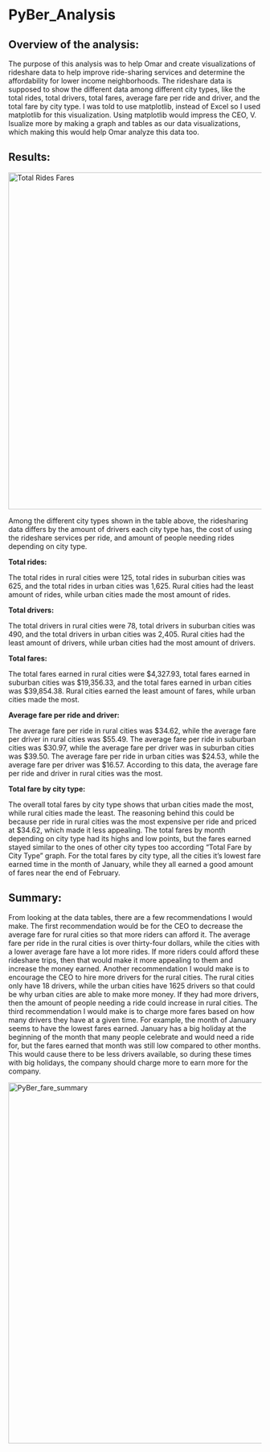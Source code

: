 # PyBer_Analysis
## Overview of the analysis:

The purpose of this analysis was to help Omar and create visualizations of rideshare data to help improve ride-sharing services and determine the affordability for lower income neighborhoods. The rideshare data is supposed to show the different data among different city types, like the total rides, total drivers, total fares, average fare per ride and driver, and the total fare by city type. I was told to use matplotlib, instead of Excel so I used matplotlib for this visualization. Using matplotlib would impress the CEO, V. Isualize more by making a graph and tables as our data visualizations, which making this would help Omar analyze this data too.

## Results:

<img width="671" alt="Total Rides   Fares" src="https://user-images.githubusercontent.com/79742633/115177427-11d17900-a084-11eb-8f42-9f7e9ebb8423.png">

Among the different city types shown in the table above, the ridesharing data differs by the amount of drivers each city type has, the cost of using the rideshare services per ride, and amount of people needing rides depending on city type.

**Total rides:**

The total rides in rural cities were 125, total rides in suburban cities was 625, and the total rides in urban cities was 1,625. Rural cities had the least amount of rides, while urban cities made the most amount of rides.

**Total drivers:**

The total drivers in rural cities were 78, total drivers in suburban cities was 490, and the total drivers in urban cities was 2,405. Rural cities had the least amount of drivers, while urban cities had the most amount of drivers.

**Total fares:**

The total fares earned in rural cities were $4,327.93, total fares earned in suburban cities was $19,356.33, and the total fares earned in urban cities was $39,854.38. Rural cities earned the least amount of fares, while urban cities made the most.

**Average fare per ride and driver:**

The average fare per ride in rural cities was $34.62, while the average fare per driver in rural cities was $55.49. The average fare per ride in suburban cities was $30.97, while the average fare per driver was in suburban cities was $39.50. The average fare per ride in urban cities was $24.53, while the average fare per driver was $16.57. According to this data, the average fare per ride and driver in rural cities was the most. 

**Total fare by city type:**

The overall total fares by city type shows that urban cities made the most, while rural cities made the least. The reasoning behind this could be because per ride in rural cities was the most expensive per ride and priced at $34.62, which made it less appealing. The total fares by month depending on city type had its highs and low points, but the fares earned stayed similar to the ones of other city types too according “Total Fare by City Type” graph. For the total fares by city type, all the cities it’s lowest fare earned time in the month of January, while they all earned a good amount of fares near the end of February. 

## Summary:

From looking at the data tables, there are a few recommendations I would make. The first recommendation would be for the CEO to decrease the average fare for rural cities so that more riders can afford it. The average fare per ride in the rural cities is over thirty-four dollars, while the cities with a lower average fare have a lot more rides. If more riders could afford these rideshare trips, then that would make it more appealing to them and increase the money earned. Another recommendation I would make is to encourage the CEO to hire more drivers for the rural cities. The  rural cities only have 18 drivers, while the urban cities have 1625 drivers so that could be why urban cities are able to make more money. If they had more drivers, then the amount of people needing a ride could increase in rural cities. The third recommendation I would make is to charge more fares based on how many drivers they have at a given time. For example, the month of January seems to have the lowest fares earned. January has a big holiday at the beginning of the month that many people celebrate and would need a ride for, but the fares earned that month was still low compared to other months. This would cause there to be less drivers available, so during these times with big holidays, the company should charge more to earn more for the company.

<img width="719" alt="PyBer_fare_summary" src="https://user-images.githubusercontent.com/79742633/115177151-76d89f00-a083-11eb-818b-da1b722b0376.png">
